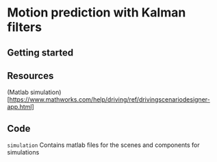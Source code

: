 # Motion prediction with Kalman filters

## Getting started


## Resources
(Matlab simulation)[https://www.mathworks.com/help/driving/ref/drivingscenariodesigner-app.html]

## Code
`simulation` Contains matlab files for the scenes and components for simulations
